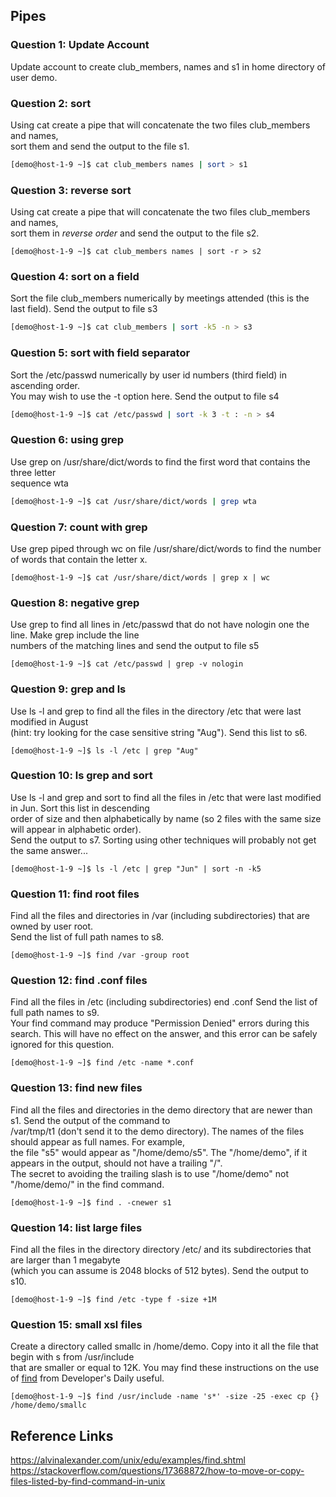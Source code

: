 ## Pipes

### Question 1: Update Account
Update account to create club_members, names and s1 in home directory of user demo.

### Question 2: sort
Using cat create a pipe that will concatenate the two files club_members and names, <br/>sort them and send the output to the file s1. <br/>
```bash
[demo@host-1-9 ~]$ cat club_members names | sort > s1
```

### Question 3: reverse sort
Using cat create a pipe that will concatenate the two files club_members and names, <br/>sort them in *reverse order* and send the output to the file s2. <br/>
```
[demo@host-1-9 ~]$ cat club_members names | sort -r > s2
```

### Question 4: sort on a field
Sort the file club_members numerically by meetings attended (this is the last field). Send the output to file s3
```bash
[demo@host-1-9 ~]$ cat club_members | sort -k5 -n > s3
```

### Question 5: sort with field separator
Sort the /etc/passwd numerically by user id numbers (third field) in ascending order. <br/>
You may wish to use the -t option here. Send the output to file s4
```bash
[demo@host-1-9 ~]$ cat /etc/passwd | sort -k 3 -t : -n > s4
```

### Question 6: using grep
Use grep on /usr/share/dict/words to find the first word that contains the three letter <br/>sequence wta
```bash
[demo@host-1-9 ~]$ cat /usr/share/dict/words | grep wta
```

### Question 7: count with grep
Use grep piped through wc on file /usr/share/dict/words to find the number of words that contain the letter x.
```
[demo@host-1-9 ~]$ cat /usr/share/dict/words | grep x | wc
```

### Question 8: negative grep
Use grep to find all lines in /etc/passwd that do not have nologin one the line. Make grep include the line <br/>numbers of the matching lines and send the output to file s5
```
[demo@host-1-9 ~]$ cat /etc/passwd | grep -v nologin
```

### Question 9: grep and ls
Use ls -l and grep to find all the files in the directory /etc that were last modified in August <br/>(hint: try looking for the case sensitive string "Aug"). Send this list to s6. 
```
[demo@host-1-9 ~]$ ls -l /etc | grep "Aug"
```

### Question 10: ls grep and sort
Use ls -l and grep and sort to find all the files in /etc that were last modified in Jun. Sort this list in descending <br/>order of size and then alphabetically by name (so 2 files with the same size will appear in alphabetic order). <br/>Send the output to s7. Sorting using other techniques will probably not get the same answer...
```
[demo@host-1-9 ~]$ ls -l /etc | grep "Jun" | sort -n -k5
```

### Question 11: find root files
Find all the files and directories in /var (including subdirectories) that are owned by user root. <br/>Send the list of full path names to s8. 
```
[demo@host-1-9 ~]$ find /var -group root
```

### Question 12: find .conf files
Find all the files in /etc (including subdirectories) end .conf Send the list of full path names to s9. <br/>
Your find command may produce "Permission Denied" errors during this search. This will have no effect on the answer, and this error can be safely ignored for this question. 
```
[demo@host-1-9 ~]$ find /etc -name *.conf
```

### Question 13: find new files
Find all the files and directories in the demo directory that are newer than s1. Send the output of the command to<br/> /var/tmp/t1 (don't send it to the demo directory). The names of the files should appear as full names. For example,<br/> the file "s5" would appear as "/home/demo/s5". The "/home/demo", if it appears in the output, should not have a trailing "/".<br/> The secret to avoiding the trailing slash is to use "/home/demo" not "/home/demo/" in the find command. 
```
[demo@host-1-9 ~]$ find . -cnewer s1
```

### Question 14: list large files
Find all the files in the directory directory /etc/ and its subdirectories that are larger than 1 megabyte <br/>(which you can assume is 2048 blocks of 512 bytes). Send the output to s10. 
```
[demo@host-1-9 ~]$ find /etc -type f -size +1M
```

### Question 15: small xsl files
Create a directory called smallc in /home/demo. Copy into it all the file that begin with s from /usr/include<br/> that are smaller or equal to 12K. You may find these instructions on the use of [find](http://www.devdaily.com/unix/edu/examples/find.shtml) from Developer's Daily useful.
```
[demo@host-1-9 ~]$ find /usr/include -name 's*' -size -25 -exec cp {} /home/demo/smallc
```

## Reference Links
https://alvinalexander.com/unix/edu/examples/find.shtml
https://stackoverflow.com/questions/17368872/how-to-move-or-copy-files-listed-by-find-command-in-unix


















